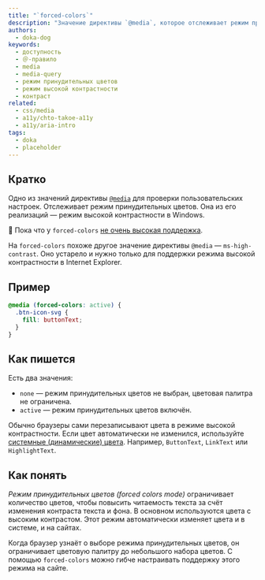 ```yaml
---
title: "`forced-colors`"
description: "Значение директивы `@media`, которое отслеживает режим принудительных цветов."
authors:
  - doka-dog
keywords:
  - доступность
  - ＠-правило
  - media
  - media-query
  - режим принудительных цветов
  - режим высокой контрастности
  - контраст
related:
  - css/media
  - a11y/chto-takoe-a11y
  - a11y/aria-intro
tags:
  - doka
  - placeholder
---
```


## Кратко

Одно из значений директивы [`@media`](/css/media/) для проверки пользовательских настроек. Отслеживает режим принудительных цветов. Она из его реализаций — режим высокой контрастности в Windows.

<aside>

👶 Пока что у `forced-colors` [не очень высокая поддержка](https://caniuse.com/mdn-css_at-rules_media_forced-colors).

</aside>

На `forced-colors` похоже другое значение директивы `@media` — `ms-high-contrast`. Оно устарело и нужно только для поддержки режима высокой контрастности в Internet Explorer.

## Пример

```css
@media (forced-colors: active) {
  .btn-icon-svg {
    fill: buttonText;
  }
}
```

## Как пишется

Есть два значения:

- `none` — режим принудительных цветов не выбран, цветовая палитра не ограничена.
- `active` — режим принудительных цветов включён.

Обычно браузеры сами перезаписывают цвета в режиме высокой контрастности. Если цвет автоматически не изменился, используйте [системные (динамические) цвета](https://developer.mozilla.org/en-US/docs/Web/CSS/color_value#system_colors). Например, `ButtonText`, `LinkText` или `HighlightText`.

## Как понять

_Режим принудительных цветов (forced colors mode)_ ограничивает количество цветов, чтобы повысить читаемость текста за счёт изменения контраста текста и фона. В основном используются цвета с высоким контрастом. Этот режим автоматически изменяет цвета и в системе, и на сайтах.

Когда браузер узнаёт о выборе режима принудительных цветов, он ограничивает цветовую палитру до небольшого набора цветов. С помощью `forced-colors` можно гибче настраивать поддержку этого режима на сайте.
